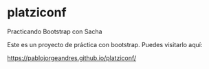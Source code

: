 # platziconf
Practicando Bootstrap con Sacha

Este es un proyecto de práctica con bootstrap.
Puedes visitarlo aquí:

  https://pablojorgeandres.github.io/platziconf/
